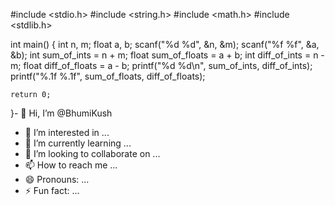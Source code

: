 #include <stdio.h>
#include <string.h>
#include <math.h>
#include <stdlib.h>

int main()
{
    int n, m;
    float a, b;
    scanf("%d %d", &n, &m);
    scanf("%f %f", &a, &b);
    int sum_of_ints = n + m;
    float sum_of_floats = a + b;
    int diff_of_ints = n - m;
    float diff_of_floats = a - b;
    printf("%d %d\n", sum_of_ints, diff_of_ints);
    printf("%.1f %.1f", sum_of_floats, diff_of_floats);
    
    
    
    return 0;
}- 👋 Hi, I’m @BhumiKush
- 👀 I’m interested in ...
- 🌱 I’m currently learning ...
- 💞️ I’m looking to collaborate on ...
- 📫 How to reach me ...
- 😄 Pronouns: ...
- ⚡ Fun fact: ...

<!---
BhumiKush/BhumiKush is a ✨ special ✨ repository because its `README.md` (this file) appears on your GitHub profile.
You can click the Preview link to take a look at your changes.
--->
